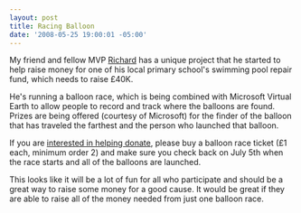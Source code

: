 ```yaml
---
layout: post
title: Racing Balloon
date: '2008-05-25 19:00:01 -05:00'
---
```


My friend and fellow MVP [Richard](http://binaryrefinery.com) has a unique project that he started to help raise money for one of his local primary school's swimming pool repair fund, which needs to raise £40K. 

He's running a balloon race, which is being combined with Microsoft Virtual Earth to allow people to record and track where the balloons are found. Prizes are being offered (courtesy of Microsoft) for the finder of the balloon that has traveled the farthest and the person who launched that balloon.

If you are [interested in helping donate](http://www.racingballoon.com/), please buy a balloon race ticket (£1 each, minimum order 2) and make sure you check back on July 5th when the race starts and all of the balloons are launched.

This looks like it will be a lot of fun for all who participate and should be a great way to raise some money for a good cause. It would be great if they are able to raise all of the money needed from just one balloon race.
